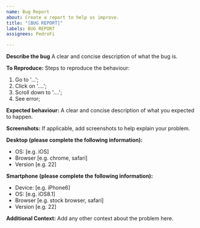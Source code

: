 ```yaml
---
name: Bug Report
about: Create a report to help us improve.
title: "[BUG REPORT]"
labels: BUG REPORT
assignees: PedroFi

---
```


**Describe the bug**
A clear and concise description of what the bug is.

**To Reproduce:**
Steps to reproduce the behaviour:
1. Go to '...';
2. Click on '....';
3. Scroll down to '....';
4. See error;

**Expected behaviour:**
A clear and concise description of what you expected to happen.

**Screenshots:**
If applicable, add screenshots to help explain your problem.

**Desktop (please complete the following information):**
 - OS: [e.g. iOS]
 - Browser [e.g. chrome, safari]
 - Version [e.g. 22]

**Smartphone (please complete the following information):**
 - Device: [e.g. iPhone6]
 - OS: [e.g. iOS8.1]
 - Browser [e.g. stock browser, safari]
 - Version [e.g. 22]

**Additional Context:**
Add any other context about the problem here.
